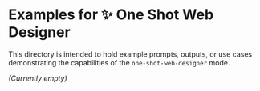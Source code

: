 # Examples for ✨ One Shot Web Designer

This directory is intended to hold example prompts, outputs, or use cases demonstrating the capabilities of the `one-shot-web-designer` mode.

*(Currently empty)*